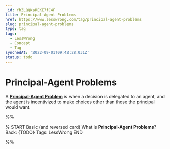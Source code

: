 ```yaml
---
_id: YhZLQQKsREKE7fC4F
title: Principal-Agent Problems
href: https://www.lesswrong.com/tag/principal-agent-problems
slug: principal-agent-problems
type: tag
tags:
  - LessWrong
  - Concept
  - Tag
synchedAt: '2022-09-01T09:42:28.031Z'
status: todo
---
```


# Principal-Agent Problems

A [**Principal-Agent Problem**](https://en.wikipedia.org/wiki/Principal%E2%80%93agent_problem) is when a decision is delegated to an agent, and the agent is incentivized to make choices other than those the principal would want.


%%

% START
Basic (and reversed card)
What is **Principal-Agent Problems**?
Back: {TODO}
Tags: LessWrong
END

%%
	
